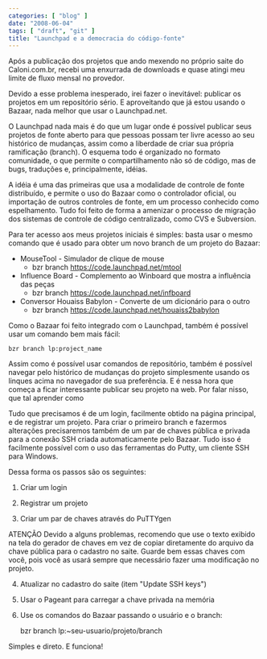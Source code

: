 ```yaml
---
categories: [ "blog" ]
date: "2008-06-04"
tags: [ "draft", "git" ]
title: "Launchpad e a democracia do código-fonte"
---
```

Após a publicação dos projetos que ando mexendo no próprio saite do Caloni.com.br, recebi uma enxurrada de downloads e quase atingi meu limite de fluxo mensal no provedor.

Devido a esse problema inesperado, irei fazer o inevitável: publicar os projetos em um repositório sério. E aproveitando que já estou usando o Bazaar, nada melhor que usar o Launchpad.net.

O Launchpad nada mais é do que um lugar onde é possível publicar seus projetos de fonte aberto para que pessoas possam ter livre acesso ao seu histórico de mudanças, assim como a liberdade de criar sua própria ramificação (branch). O esquema todo é organizado no formato comunidade, o que permite o compartilhamento não só de código, mas de bugs, traduções e, principalmente, idéias.

A idéia é uma das primeiras que usa a modalidade de controle de fonte distribuído, e permite o uso do Bazaar como o controlador oficial, ou importação de outros controles de fonte, em um processo conhecido como espelhamento. Tudo foi feito de forma a amenizar o processo de migração dos sistemas de controle de código centralizado, como CVS e Subversion.

Para ter acesso aos meus projetos iniciais é simples: basta usar o mesmo comando que é usado para obter um novo branch de um projeto do Bazaar:

	
  * MouseTool - Simulador de clique de mouse
    * bzr branch https://code.launchpad.net/mtool
  * Influence Board - Complemento ao Winboard que mostra a influência das peças
    * bzr branch https://code.launchpad.net/infboard
  * Conversor Houaiss Babylon - Converte de um dicionário para o outro
    * bzr branch https://code.launchpad.net/houaiss2babylon



Como o Bazaar foi feito integrado com o Launchpad, também é possível usar um comando bem mais fácil:

    
    bzr branch lp:project_name

Assim como é possível usar comandos de repositório, também é possível navegar pelo histórico de mudanças do projeto simplesmente usando os linques acima no navegador de sua preferência. E é nessa hora que começa a ficar interessante publicar seu projeto na web. Por falar nisso, que tal aprender como

Tudo que precisamos é de um login, facilmente obtido na página principal, e de registrar um projeto. Para criar o primeiro branch e fazermos alterações precisaremos também de um par de chaves pública e privada para a conexão SSH criada automaticamente pelo Bazaar. Tudo isso é facilmente possível com o uso das ferramentas do Putty, um cliente SSH para Windows.

Dessa forma os passos são os seguintes:

1.  Criar um login

2. Registrar um projeto

3. Criar um par de chaves através do PuTTYgen

ATENÇÃO
Devido a alguns problemas, recomendo que use o texto exibido na tela do gerador de chaves em vez de copiar diretamente do arquivo da chave pública para o cadastro no saite. Guarde bem essas chaves com você, pois você as usará sempre que necessário fazer uma modificação no projeto.

4. Atualizar no cadastro do saite (item "Update SSH keys")

5. Usar o Pageant para carregar a chave privada na memória

6. Use os comandos do Bazaar passando o usuário e o branch:

    bzr branch lp:~seu-usuario/projeto/branch

Simples e direto. E funciona!
